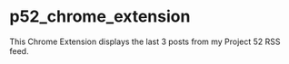 p52_chrome_extension
====================

This Chrome Extension displays the last 3 posts from my Project 52 RSS feed.

